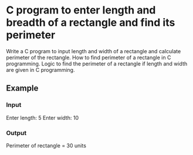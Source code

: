 # C program to enter length and breadth of a rectangle and find its perimeter

Write a C program to input length and width of a rectangle and calculate
perimeter of the rectangle. How to find perimeter of a rectangle in C
programming. Logic to find the perimeter of a rectangle if length and width are
given in C programming.

## Example

### Input

Enter length: 5
Enter width: 10

### Output

Perimeter of rectangle = 30 units

